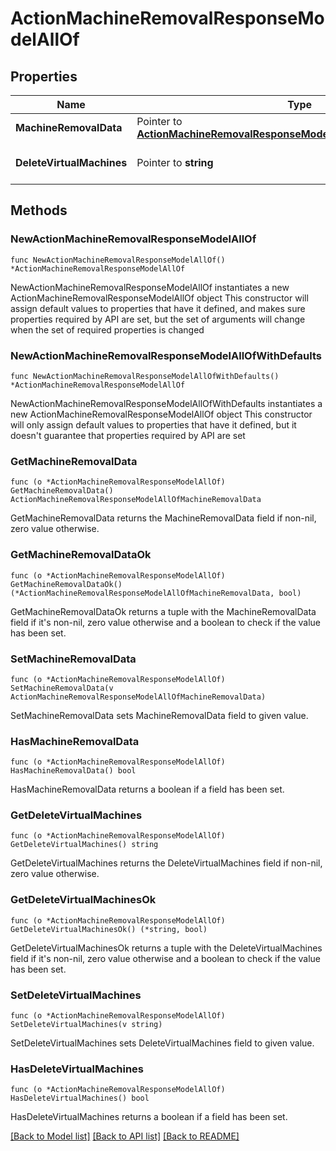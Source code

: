 # ActionMachineRemovalResponseModelAllOf

## Properties

Name | Type | Description | Notes
------------ | ------------- | ------------- | -------------
**MachineRemovalData** | Pointer to [**ActionMachineRemovalResponseModelAllOfMachineRemovalData**](ActionMachineRemovalResponseModelAllOfMachineRemovalData.md) |  | [optional] 
**DeleteVirtualMachines** | Pointer to **string** | The delete virtual machines.  | [optional] 

## Methods

### NewActionMachineRemovalResponseModelAllOf

`func NewActionMachineRemovalResponseModelAllOf() *ActionMachineRemovalResponseModelAllOf`

NewActionMachineRemovalResponseModelAllOf instantiates a new ActionMachineRemovalResponseModelAllOf object
This constructor will assign default values to properties that have it defined,
and makes sure properties required by API are set, but the set of arguments
will change when the set of required properties is changed

### NewActionMachineRemovalResponseModelAllOfWithDefaults

`func NewActionMachineRemovalResponseModelAllOfWithDefaults() *ActionMachineRemovalResponseModelAllOf`

NewActionMachineRemovalResponseModelAllOfWithDefaults instantiates a new ActionMachineRemovalResponseModelAllOf object
This constructor will only assign default values to properties that have it defined,
but it doesn't guarantee that properties required by API are set

### GetMachineRemovalData

`func (o *ActionMachineRemovalResponseModelAllOf) GetMachineRemovalData() ActionMachineRemovalResponseModelAllOfMachineRemovalData`

GetMachineRemovalData returns the MachineRemovalData field if non-nil, zero value otherwise.

### GetMachineRemovalDataOk

`func (o *ActionMachineRemovalResponseModelAllOf) GetMachineRemovalDataOk() (*ActionMachineRemovalResponseModelAllOfMachineRemovalData, bool)`

GetMachineRemovalDataOk returns a tuple with the MachineRemovalData field if it's non-nil, zero value otherwise
and a boolean to check if the value has been set.

### SetMachineRemovalData

`func (o *ActionMachineRemovalResponseModelAllOf) SetMachineRemovalData(v ActionMachineRemovalResponseModelAllOfMachineRemovalData)`

SetMachineRemovalData sets MachineRemovalData field to given value.

### HasMachineRemovalData

`func (o *ActionMachineRemovalResponseModelAllOf) HasMachineRemovalData() bool`

HasMachineRemovalData returns a boolean if a field has been set.

### GetDeleteVirtualMachines

`func (o *ActionMachineRemovalResponseModelAllOf) GetDeleteVirtualMachines() string`

GetDeleteVirtualMachines returns the DeleteVirtualMachines field if non-nil, zero value otherwise.

### GetDeleteVirtualMachinesOk

`func (o *ActionMachineRemovalResponseModelAllOf) GetDeleteVirtualMachinesOk() (*string, bool)`

GetDeleteVirtualMachinesOk returns a tuple with the DeleteVirtualMachines field if it's non-nil, zero value otherwise
and a boolean to check if the value has been set.

### SetDeleteVirtualMachines

`func (o *ActionMachineRemovalResponseModelAllOf) SetDeleteVirtualMachines(v string)`

SetDeleteVirtualMachines sets DeleteVirtualMachines field to given value.

### HasDeleteVirtualMachines

`func (o *ActionMachineRemovalResponseModelAllOf) HasDeleteVirtualMachines() bool`

HasDeleteVirtualMachines returns a boolean if a field has been set.


[[Back to Model list]](../README.md#documentation-for-models) [[Back to API list]](../README.md#documentation-for-api-endpoints) [[Back to README]](../README.md)


